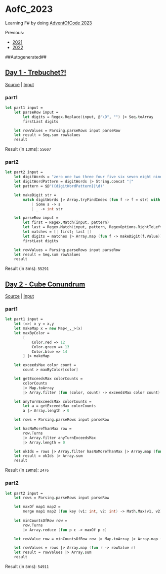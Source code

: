 # AofC_2023

Learning F# by doing [AdventOfCode 2023](https://adventofcode.com/2023)

Previous:
* [2021](https://github.com/JWMB/AofC_2021)
* [2022](https://github.com/JWMB/AofC_2022)


##Autogenerated##
## [Day 1 - Trebuchet?!](https://adventofcode.com/2023/day/1)
[Source](/AofC_2023/Days/D01.fs) | [Input](/AofC_2023/Days/D01.txt)  
### part1
```FSharp
let part1 input =
    let parseRow input =
        let digits = Regex.Replace(input, @"\D", "") |> Seq.toArray
        firstLast digits

    let rowValues = Parsing.parseRows input parseRow
    let result = Seq.sum rowValues
    result
```

Result (in `13`ms): `55607`
### part2
```FSharp
let part2 input =
    let digitWords = "zero one two three four five six seven eight nine".Split ' '
    let digitWordPattern = digitWords |> String.concat "|"
    let pattern = $@"({digitWordPattern}|\d)"

    let makeDigit str =
        match digitWords |> Array.tryFindIndex (fun f -> f = str) with
            | Some s -> s
            | _ -> int str

    let parseRow input =
        let first = Regex.Match(input, pattern)
        let last = Regex.Match(input, pattern, RegexOptions.RightToLeft)
        let matches = [| first; last |]
        let digits = matches |> Array.map (fun f -> makeDigit(f.Value))
        firstLast digits

    let rowValues = Parsing.parseRows input parseRow
    let result = Seq.sum rowValues
    result
```

Result (in `8`ms): `55291`
## [Day 2 - Cube Conundrum](https://adventofcode.com/2023/day/2)
[Source](/AofC_2023/Days/D02.fs) | [Input](/AofC_2023/Days/D02.txt)  
### part1
```FSharp
let part1 input =
    let (=>) x y = x,y
    let makeMap x = new Map<_,_>(x)
    let maxByColor =
        [
            Color.red => 12
            Color.green => 13
            Color.blue => 14
        ] |> makeMap

    let exceedsMax color count =
        count > maxByColor[color]

    let getExceedsMax colorCounts = 
        colorCounts
        |> Map.toArray
        |> Array.filter (fun (color, count) -> exceedsMax color count)

    let anyTurnExceedsMax colorCounts = 
        let a = getExceedsMax colorCounts 
        a |> Array.length > 0

    let rows = Parsing.parseRows input parseRow

    let hasNoMoreThanMax row =
        row.Turns
        |> Array.filter anyTurnExceedsMax
        |> Array.length = 0

    let okIds = rows |> Array.filter hasNoMoreThanMax |> Array.map (fun f -> f.Id)
    let result = okIds |> Array.sum
    result
```

Result (in `19`ms): `2476`
### part2
```FSharp
let part2 input =
    let rows = Parsing.parseRows input parseRow

    let maxOf map1 map2 = 
        merge map1 map2 (fun key (v1: int, v2: int) -> Math.Max(v1, v2))
        
    let minCountsOfRow row =
        row.Turns
        |> Array.reduce (fun p c -> maxOf p c)

    let rowValue row = minCountsOfRow row |> Map.toArray |> Array.map (fun (_, cnt) -> cnt) |> Array.reduce (fun p c -> p * c)

    let rowValues = rows |> Array.map (fun r -> rowValue r)
    let result = rowValues |> Array.sum
    result
```

Result (in `8`ms): `54911`
